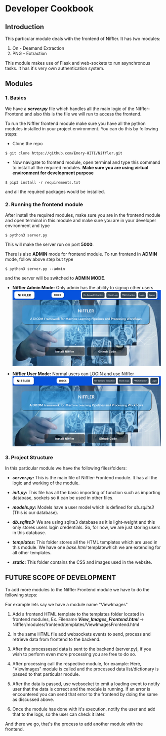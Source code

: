 # Developer Cookbook


## Introduction

This particular module deals with the frontend of Niffler. It has two modules:

1. On - Deamand Extraction
2. PNG - Extraction

This module makes use of Flask and web-sockets to run asynchronous tasks.
It has it's very own authentication system.

## Modules

### 1. Basics

We have a **_server.py_** file which handles all the main logic of the Niffler-Frontend and also this is the file we will run to access the frontend.

To run the Niffler frontend module make sure you have all the python modules installed in your project environment. You can do this by following steps:

-   Clone the repo

```
$ git clone https://github.com/Emory-HITI/Niffler.git
```

-   Now navigate to frontend module, open terminal and type this command to install all the required modules.
    **Make sure you are using virtual environment for development purpose**

```
$ pip3 install -r requirements.txt
```

and all the required packages would be installed.

### 2. Running the frontend module

After install the required modules, make sure you are in the frontend module and open terminal in this module and make sure you are in your developer environment and type

```
$ python3 server.py
```

This will make the server run on port **5000**.

There is also **ADMIN** mode for frontend module. To run frontend in **ADMIN** mode, follow above step but type

```
$ python3 server.py --admin
```

and the server will be switched to **ADMIN MODE.**

-   **Niffler Admin Mode:** Only admin has the ability to signup other users
    ![NIFFLER ADMIN MODE](/modules/frontend/static/images/Niffler_admin.png)

-   **Niffler User Mode:** Normal users can LOGIN and use Niffler
    ![NIFFLER USER MODE](/modules/frontend/static/images/Niffler_normal.png)

### 3. Project Structure

In this particular module we have the following files/folders:

-   **_server.py:_** This is the main file of Niffler-Frontend module. It has all the logic and working of the module.

-   **_init.py:_** This file has all the basic importing of function such as importing database, sockets so it can be used in other files.

-   **_models.py:_** Models have a user model which is defined for _db.sqlite3_ (This is our database).

-   **_db.sqlite3:_** We are using sqlite3 database as it is light-weight and this only stores users login credentials. So, for now, we are just storing users in this database.

-   **_templates:_** This folder stores all the HTML templates which are used in this module. We have one _base.html_ templatewhich we are extending for all other templates.

-   **_static:_** This folder contains the CSS and images used in the website.

## FUTURE SCOPE OF DEVELOPMENT


To add more modules to the Niffler Frontend module we have to do the following steps:

For example lets say we have a module name "ViewImages"

1. Add a frontend HTML template to the templates folder located in frontend modules,
   Ex. Filename **_View_Images_Frontend.html_**
   → Niffler/modules/frontend/templates/ViewImagesFrontend.html

2. In the same HTML file add websockets events to send, process and retrieve data from frontend to the backend.

3. After the processesed data is sent to the backend (server.py), if you wish to perform even more processing you are free to do so.

4. After processing call the respective module,
   for example: Here, "ViewImages" module is called and the processed data list/dictionary is passed to that particular module.

5. After the data is passed, use websocket to emit a loading event to notify user that the data is correct and the module is running. If an error is encountered you can send that error to the frontend by doing the same as discussed above.

6. Once the module has done with it's execution, notify the user and add that to the logs, so the user can check it later.

And there we go, that's the process to add another module with the frontend.
